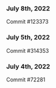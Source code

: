 ### July 8th, 2022

Commit #123373

### July 5th, 2022

Commit #314353


### July 4th, 2022

Commit #72281
